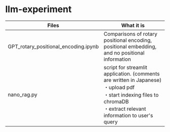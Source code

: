 # llm-experiment

| Files | What it is |
|-----------------|-----------------|
| GPT_rotary_positional_encoding.ipynb  | Comparisons of rotary positional encoding, positional embedding, and no positional information  |
| nano_rag.py|script for streamlit application. (comments are written in Japanese) <br>・upload pdf　<br>・start indexing files to chromaDB <br>・extract relevant information to user's query|
